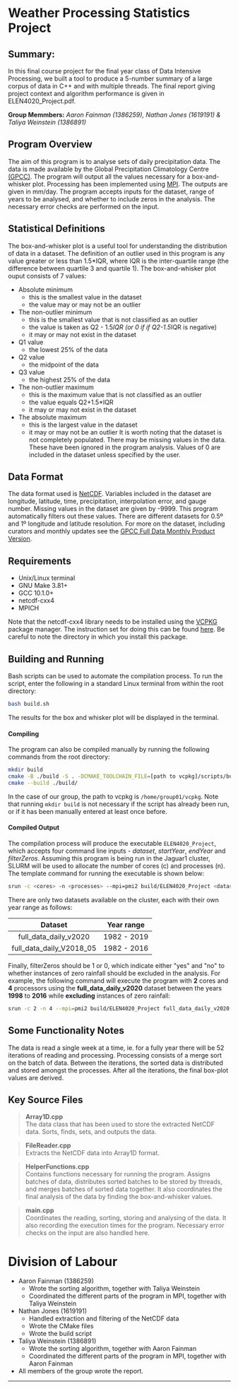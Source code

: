# Weather Processing Statistics Project 
## Summary:

In this final course project for the final year class of Data Intensive Processing, we built a tool to produce a 5-number summary of a large corpus of data in C++ and with multiple threads. 
The final report giving project context and algorithm performance is given in ELEN4020_Project.pdf. 

**Group Memmbers:**
_Aaron Fainman (1386259), Nathan Jones (1619191) & Taliya Weinstein (1386891)_

## Program Overview

The aim of this program is to analyse sets of daily precipitation data. The data is made available by the Global Precipitation Climatology Centre [(GPCC)](https://www.dwd.de/EN/ourservices/gpcc/gpcc.html). The program will output all the values necessary for a box-and-whisker plot. Processing has been implemented using [MPI](https://www.mpich.org/). The outputs are given in mm/day. The program accepts inputs for the dataset, range of years to be analysed, and whether to include zeros in the analysis. The necessary error checks are performed on the input.

## Statistical Definitions
The box-and-whisker plot is a useful tool for understanding the distribution of data in a dataset. The definition of an outlier used in this program is any value greater or less than 1.5*IQR, where IQR is the inter-quartile range (the difference between quartile 3 and quartile 1). The box-and-whisker plot ouput consists of 7 values: 
* Absolute minimum
     * this is the smallest value in the dataset
     * the value may or may not be an outlier
* The non-outlier minimum
    * this is the smallest value that is not classified as an outlier
    * the value is taken as Q2 - 1.5*IQR (or 0 if if Q2-1.5*IQR is negative)
    * it may or may not exist in the dataset
* Q1 value
    * the lowest 25% of the data
* Q2 value
    * the midpoint of the data
* Q3 value
    * the highest 25% of the data
* The non-outlier maximum
    * this is the maximum value that is not classified as an outlier
    * the value equals Q2+1.5*IQR
    * it may or may not exist in the dataset
* The absolute maximum
    * this is the largest value in the dataset
    * it may or may not be an outlier
It is worth noting that the dataset is not completely populated. There may be missing values in the data. These have been ignored in the program analysis. Values of 0 are included in the dataset unless specified by the user.

## Data Format
The data format used is [NetCDF](https://www.unidata.ucar.edu/software/netcdf/). Variables included in the dataset are longitude, latitude, time, precipitation, interpolation error, and gauge number. Missing values in the dataset are given by -9999. This program automatically filters out these values. There are different datasets for 0.5º and 1º longitude and latitude resolution. For more on the dataset, including curators and monthly updates see the [GPCC Full Data Monthly Product Version](http://dx.doi.org/10.5676/DWD_GPCC/FD_M_V2020_100).

## Requirements

* Unix/Linux terminal
* GNU Make 3.81+
* GCC 10.1.0+
* netcdf-cxx4
* MPICH

Note that the netcdf-cxx4 library needs to be installed using the [VCPKG](https://vcpkg.io/en/index.html) package manager. The instruction set for doing this can be found [here](https://vcpkg.io/en/getting-started.html). Be careful to note the directory in which you install this package.

## Building and Running

Bash scripts can be used to automate the compilation process. To run the script, enter the following in a standard Linux terminal from within the root directory:

```sh
bash build.sh
```
The results for the box and whisker plot will be displayed in the terminal.

#### Compiling

The program can also be compiled manually by running the following commands from the root directory:

```sh
mkdir build
cmake -B ./build -S . -DCMAKE_TOOLCHAIN_FILE=[path to vcpkg]/scripts/buildsystems/vcpkg.cmake
cmake --build ./build/
```
In the case of our group, the path to vcpkg is `/home/group01/vcpkg`. Note that running `mkdir build` is not necessary if the script has already been run, or if it has been manually entered at least once before.

#### Compiled Output

The compilation process will produce the executable `ELEN4020_Project`, which accepts four command line inputs - *dataset*, *startYear*, *endYear* and *filterZeros*. Assuming this program is being run in the Jaguar1 cluster, SLURM will be used to allocate the number of cores (c) and processes (n).
The template command for running the executable is shown below:

```sh
srun -c <cores> -n <processes> --mpi=pmi2 build/ELEN4020_Project <dataset> <startYear> <endYear> <filterZeros>
```

There are only two datasets available on the cluster, each with their own year range as follows:

|          Dataset         |  Year range |
|:------------------------:|:-----------:|
|   full_data_daily_v2020  | 1982 - 2019 |
| full_data_daily_V2018_05 | 1982 - 2016 |

Finally, filterZeros should be 1 or 0, which indicate either "yes" and "no" to whether instances of zero rainfall should be excluded in the analysis. For example, the following command will execute the program with **2** cores and **4** processors using the **full_data_daily_v2020** dataset between the years **1998** to **2016** while **excluding** instances of zero rainfall:

```sh
srun -c 2 -n 4 --mpi=pmi2 build/ELEN4020_Project full_data_daily_v2020 1998 2016 1
```

## Some Functionality Notes
The data is read a single week at a time, ie. for a fully year there will be 52 iterations of reading and processing. Processing consists of a merge sort on the batch of data. Between the iterations, the sorted data is distributed and stored amongst the processes. After all the iterations, the final box-plot values are derived.


## Key Source Files

> **Array1D.cpp**  
> The data class that has been used to store the extracted NetCDF data.
> Sorts, finds, sets, and outputs the data.

> **FileReader.cpp**  
> Extracts the NetCDF data into Array1D format.

> **HelperFunctions.cpp**  
> Contains functions necessary for running the program.
> Assigns batches of data, distributes sorted batches to be stored by threads, 
> and merges batches of sorted data together. It also coordinates the final
> analysis of the data by finding the box-and-whisker values.

> **main.cpp**  
> Coordinates the reading, sorting, storing and analysing of the data. It also 
> recording the execution times for the program. 
> Necessary error checks on the input are also handled here.

# Division of Labour
* Aaron Fainman (1386259)
    * Wrote the sorting algorithm, together with Taliya Weinstein
    * Coordinated the different parts of the program in MPI, together with Taliya Weinstein
* Nathan Jones (1619191) 
    * Handled extraction and filtering of the NetCDF data
    * Wrote the CMake files
    * Wrote the build script
* Taliya Weinstein (1386891)
    * Wrote the sorting algorithm, together with Aaron Fainman
    * Coordinated the different parts of the program in MPI, together with Aaron Fainman
* All members of the group wrote the report.

---

